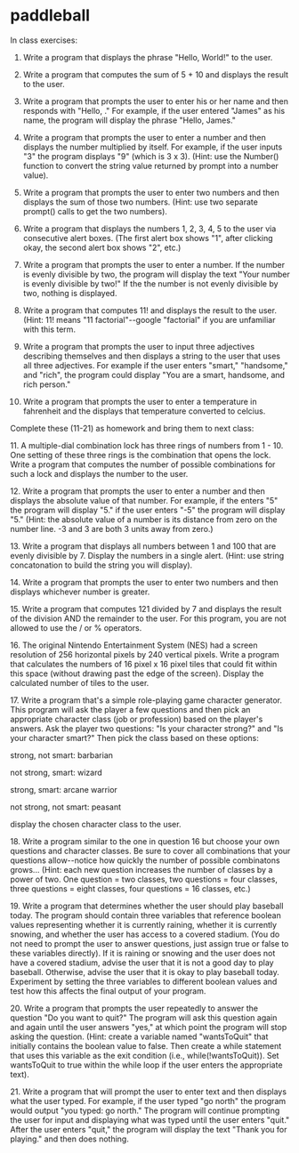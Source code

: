 # paddleball
In class exercises:
1. Write a program that displays the phrase "Hello, World!" to the user.

2. Write a program that computes the sum of 5 + 10 and displays the result to the user.

3. Write a program that prompts the user to enter his or her name and then responds with "Hello, <insert name here>." For example, if the user entered "James" as his name, the program
will display the phrase "Hello, James."

4. Write a program that prompts the user to enter a number and then displays the number multiplied by itself. For example, if the user inputs "3" the program displays "9" (which is 3 x 3). (Hint: use the Number() function to convert the string value returned by prompt into a number value). 

5. Write a program that prompts the user to enter two numbers and then displays the sum of those two numbers. (Hint: use two separate prompt() calls to get the two numbers).

6. Write a program that displays the numbers 1, 2, 3, 4, 5 to the user via consecutive alert boxes. (The first alert box shows "1", after clicking okay, the second alert box shows "2", etc.)

7. Write a program that prompts the user to enter a number. If the number is evenly divisible by two, the program will display the text "Your number is evenly divisible by two!" If the the number is not evenly divisible by two, nothing is displayed.

8. Write a program that computes 11! and displays the result to the user. (Hint: 11! means "11 factorial"--google "factorial" if you are unfamiliar with this term.

9. Write a program that prompts the user to input three adjectives describing themselves and then displays a string to the user that uses all three adjectives. For example if the user enters "smart," "handsome," and "rich", the program could display "You are a smart, handsome, and rich person."

10. Write a program that prompts the user to enter a temperature in fahrenheit and the displays that temperature converted to celcius.

Complete these (11-21) as homework and bring them to next class:

11\. A multiple-dial combination lock has three rings of numbers from 1 - 10. One setting of these three rings is the combination that opens the lock. Write a program that computes the number of possible combinations for such a lock and displays the number to the user.

12\. Write a program that prompts the user to enter a number and then displays the absolute value of that number. For example, if the enters "5" the program will display "5." if the user enters "-5" the program will display "5." (Hint: the absolute value of a number is its distance from zero on the number line. -3 and 3 are both 3 units away from zero.)

13\. Write a program that displays all numbers between 1 and 100 that are evenly divisible by 7. Display the numbers in a single alert. (Hint: use string concatonation to build the string you will display).

14\. Write a program that prompts the user to enter two numbers and then displays whichever number is greater.

15\. Write a program that computes 121 divided by 7 and displays the result of the division AND the remainder to the user. For this program, you are not allowed to use the / or % operators.

16\. The original Nintendo Entertainment System (NES) had a screen resolution of 256 horizontal pixels by 240 vertical pixels. Write a program that calculates the numbers of 16 pixel x 16 pixel tiles that could fit within this space (without drawing past the edge of the screen). Display the calculated number of tiles to the user. 

17\. Write a program that's a simple role-playing game character generator. This program will ask the player a few questions and then pick an appropriate character class (job or profession) based on the player's answers. Ask the player two questions: "Is your character strong?" and "Is your character smart?" Then pick the class based on these options:

strong, not smart: barbarian

not strong, smart: wizard

strong, smart: arcane warrior

not strong, not smart: peasant

display the chosen character class to the user. 

18\. Write a program similar to the one in question 16 but choose your own questions and character classes. Be sure to cover all combinations that your questions allow--notice how quickly the number of possible combinatons grows... (Hint: each new question increases the number of classes by a power of two. One question = two classes, two questions = four classes, three questions = eight classes, four questions = 16 classes, etc.)

19\. Write a program that determines whether the user should play baseball today. The program should contain three variables that reference boolean values representing whether it is currently raining, whether it is currently snowing, and whether the user has access to a covered stadium. (You do not need to prompt the user to answer questions, just assign true or false to these variables directly). If it is raining or snowing and the user does not have a covered stadium, advise the user that it is not a good day to play baseball. Otherwise, advise the user that it is okay to play baseball today. Experiment by setting the three variables to different boolean values and test how this affects the final output of your program.

20\. Write a program that prompts the user repeatedly to answer the question "Do you want to quit?" The program will ask this question again and again until the user answers "yes," at which point the program will stop asking the question. (Hint: create a variable named "wantsToQuit" that initially contains the boolean value to false. Then create a while statement that uses this variable as the exit condition (i.e., while(!wantsToQuit)). Set wantsToQuit to true within the while loop if the user enters the appropriate text).

21\. Write a program that will prompt the user to enter text and then displays what the user typed. For example, if the user typed "go north" the program would output "you typed: go north." The program will continue prompting the user for input and displaying what was typed until the user enters "quit." After the user enters "quit," the program will display the text "Thank you for playing." and then does nothing. 
